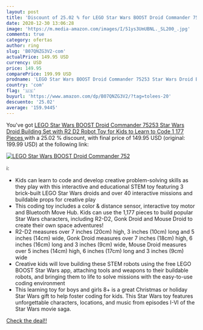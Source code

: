 ```yaml
---
layout: post
title: 'Discount of 25.02 % for LEGO Star Wars BOOST Droid Commander 752'
date: 2020-12-30 13:06:28
image: 'https://m.media-amazon.com/images/I/51ys3UmUBNL._SL200_.jpg'
comments: true
category: ofertas
author: ring
slug: 'B07QNZG3V2-com'
actualPrice: 149.95 USD
currency: USD
price: 149.95
comparePrice: 199.99 USD
prodname: 'LEGO Star Wars BOOST Droid Commander 75253 Star Wars Droid Building Set with R2 D2 Robot Toy for Kids to Learn to Code  1 177 Pieces '
country: 'com'
flag: '🇺🇸'
buyurl: 'https://www.amazon.com/dp/B07QNZG3V2/?tag=tolees-20'
descuento: '25.02'
average: '159.9445'
---
```


You've got [LEGO Star Wars BOOST Droid Commander 75253 Star Wars Droid Building Set with R2 D2 Robot Toy for Kids to Learn to Code  1 177 Pieces ](https://www.amazon.com/dp/B07QNZG3V2/?tag=tolees-20) with a  25.02 % discount, with final price of 149.95 USD (original: 199.99 USD) at the following link:

[![LEGO Star Wars BOOST Droid Commander 752](https://m.media-amazon.com/images/I/51ys3UmUBNL._SL200_.jpg)](https://www.amazon.com/dp/B07QNZG3V2/?tag=tolees-20)

ℹ️:

- Kids can learn to code and develop creative problem-solving skills as they play with this interactive and educational STEM toy featuring 3 brick-built LEGO Star Wars droids and over 40 interactive missions and buildable props for creative play
- This coding toy includes a color & distance sensor, interactive toy motor and Bluetooth Move Hub. Kids can use the 1,177 pieces to build popular Star Wars characters, including R2-D2, Gonk Droid and Mouse Droid to create their own space adventures!
- R2-D2 measures over 7 inches (20cm) high, 3 inches (10cm) long and 5 inches (14cm) wide, Gonk Droid measures over 7 inches (18cm) high, 6 inches (16cm) long and 3 inches (9cm) wide, Mouse Droid measures over 5 inches (14cm) high, 6 inches (17cm) long and 3 inches (9cm) wide
- Creative kids will love building these STEM robots using the free LEGO BOOST Star Wars app, attaching tools and weapons to their buildable robots, and bringing them to life to solve missions with the easy-to-use coding environment
- This learning toy for boys and girls 8+ is a great Christmas or holiday Star Wars gift to help foster coding for kids. This Star Wars toy features unforgettable characters, locations, and music from episodes I-VI of the Star Wars movie saga.

[Check the deal!!](https://www.amazon.com/dp/B07QNZG3V2/?tag=tolees-20)

